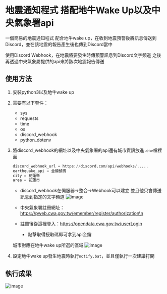 # 地震通知程式 搭配地牛Wake Up以及中央氣象署api
一個簡易的地震通知程式
配合地牛wake up，在收到地震預警後將訊息傳送到Discord，並在該地震的報告產生後也傳到Discord當中

使用Discord Webhook，在地震將要發生時傳預警訊息到Discord文字頻道
之後再透過中央氣象屬提供的api來將該次地震報告傳送

## 使用方法
1. 安裝python3以及地牛wake up
2. 需要有以下套件：
   - sys
   - requests
   - time
   - os
   - discord_webhook
   - python_dotenv
3. 將discord_webhook的網址以及中央氣象署的api還有城市資訊放進`.env`檔裡面
   ```py
   discord_webhook_url = https://discord.com/api/webhooks/.....
   earthquake_api = 金鑰號碼
   city = 花蓮縣
   area = 花蓮市
   ```
   * discord_webhook在伺服器->整合->Webhook可以建立 並且他只會傳送訊息到指定的文字頻道
   ![image](https://github.com/judeabc20221/Taiwan_discord_earthquake_notify/assets/67894118/6c8bea43-4c3e-4c4a-9cc5-f76dce66c1e1)

   * 中央氣象署註冊網址：https://pweb.cwa.gov.tw/emember/register/authorization\n
   * 註冊後從這裡登入：https://opendata.cwa.gov.tw/userLogin
     - 點擊取得授取碼即可拿到api金鑰

   城市對應在地牛wake up所選的區域
   ![image](https://github.com/judeabc20221/Taiwan_discord_earthquake_notify/assets/67894118/82bfbc16-66b2-404e-85bf-98c6f22c813f)

5. 設定地牛wake up發生地震時執行`notify.bat`，並且僅執行一次建議打開

## 執行成果
![image](https://github.com/judeabc20221/Taiwan_discord_earthquake_notify/assets/67894118/c7d3f142-12ee-4280-a04d-5ac0ca89e0e8)
